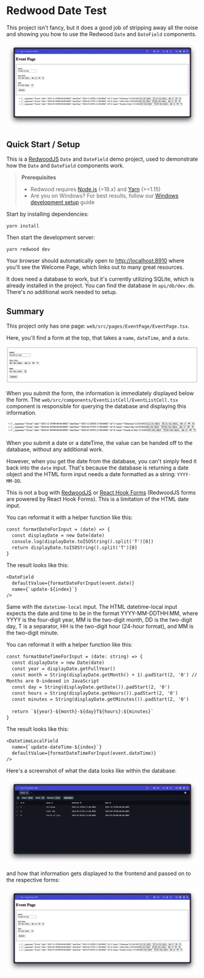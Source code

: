 # Redwood Date Test

This project isn't fancy, but it does a good job of stripping away all the noise and showing you how to use the Redwood `Date` and `DateField` components.

![](/images/event-page-screenshot.png)

## Quick Start / Setup

This is a [RedwoodJS](https://redwoodjs.com) `Date` and `DateField` demo project, used to demonstrate how the `Date` and `DateField` components work.

> **Prerequisites**
>
> - Redwood requires [Node.js](https://nodejs.org/en/) (=18.x) and [Yarn](https://yarnpkg.com/) (>=1.15)
> - Are you on Windows? For best results, follow our [Windows development setup](https://redwoodjs.com/docs/how-to/windows-development-setup) guide

Start by installing dependencies:

```
yarn install
```

Then start the development server:

```
yarn redwood dev
```

Your browser should automatically open to [http://localhost:8910](http://localhost:8910) where you'll see the Welcome Page, which links out to many great resources.

It does need a database to work, but it's currently utilizing SQLite, which is already installed in the project. You can find the database in `api/db/dev.db`. There's no additional work needed to setup.

## Summary

This project only has one page: `web/src/pages/EventPage/EventPage.tsx`.

Here, you'll find a form at the top, that takes a `name`, `dateTime`, and a `date`.

![](/images/form.png)

When you submit the form, the information is immediately displayed below the form. The `web/src/components/EventListCell/EventListCell.tsx` component is responsible for querying the database and displaying this information.

![](/images/json.png)

When you submit a date or a dateTime, the value can be handed off to the database, without any additional work.

However, when you get the date from the database, you can't simply feed it back into the `date` input. That's because the database is returning a date object and the HTML form input needs a date formatted as a string: `YYYY-MM-DD`.

This is not a bug with [RedwoodJS](https://redwoodjs.com) or [React Hook Forms](https://react-hook-form.com/) (RedwoodJS forms are powered by React Hook Forms). This is a limitation of the HTML date input.

You can reformat it with a helper function like this:

```
const formatDateForInput = (date) => {
  const displayDate = new Date(date)
  console.log(displayDate.toISOString().split('T')[0])
  return displayDate.toISOString().split('T')[0]
}
```

The result looks like this:

```
<DateField
  defaultValue={formatDateForInput(event.date)}
  name={`update-${index}`}
/>
```

Same with the `datetime-local` input. The HTML datetime-local input expects the date and time to be in the format YYYY-MM-DDTHH:MM, where YYYY is the four-digit year, MM is the two-digit month, DD is the two-digit day, T is a separator, HH is the two-digit hour (24-hour format), and MM is the two-digit minute.

You can reformat it with a helper function like this:

```
const formatDateTimeForInput = (date: string) => {
  const displayDate = new Date(date)
  const year = displayDate.getFullYear()
  const month = String(displayDate.getMonth() + 1).padStart(2, '0') // Months are 0-indexed in JavaScript
  const day = String(displayDate.getDate()).padStart(2, '0')
  const hours = String(displayDate.getHours()).padStart(2, '0')
  const minutes = String(displayDate.getMinutes()).padStart(2, '0')

  return `${year}-${month}-${day}T${hours}:${minutes}`
}
```

The result looks like this:

```
<DatetimeLocalField
  name={`update-dateTime-${index}`}
  defaultValue={formatDateTimeForInput(event.dateTime)}
/>
```

Here's a screenshot of what the data looks like within the database:

![](/images/event-db.png)

and how that information gets displayed to the frontend and passed on to the respective forms:

![](/images/event-page-screenshot.png)
